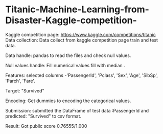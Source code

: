 # Titanic-Machine-Learning-from-Disaster-Kaggle-competition-
Kaggle competition page: https://www.kaggle.com/competitions/titanic
Data collection:
Data collect from kaggle competition page train and test data.

Data handle:
pandas to read the files and check null values.

Null values handle:
Fill numerical values fill with median .

Features:
selected columns -'PassengerId', 'Pclass', 'Sex', 'Age', 'SibSp', 'Parch', 'Fare'.

Target:
"Survived"

Encoding:
Get dummies to encoding the categorical values.

Submission:
submitted the DataFrame of test data :PassengerId  and predicted: "Survived" to csv format.

Result:
Got public score 0.76555/1.000





